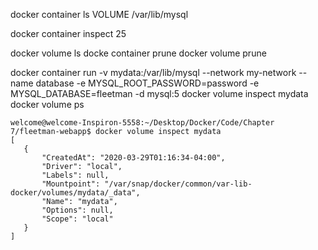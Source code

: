 
 docker container ls
 VOLUME /var/lib/mysql 
 
 docker container inspect 25
 
 docker volume ls 
 docke container prune
 docker volume prune 
 
 docker container run -v mydata:/var/lib/mysql --network my-network --name database  -e MYSQL_ROOT_PASSWORD=password -e MYSQL_DATABASE=fleetman -d mysql:5
 docker volume inspect mydata
 docker volume ps 
 
 ```
 welcome@welcome-Inspiron-5558:~/Desktop/Docker/Code/Chapter 7/fleetman-webapp$ docker volume inspect mydata
[
    {
        "CreatedAt": "2020-03-29T01:16:34-04:00",
        "Driver": "local",
        "Labels": null,
        "Mountpoint": "/var/snap/docker/common/var-lib-docker/volumes/mydata/_data",
        "Name": "mydata",
        "Options": null,
        "Scope": "local"
    }
]

```
